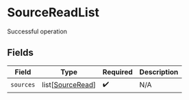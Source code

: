 # SourceReadList

Successful operation


## Fields

| Field                                                 | Type                                                  | Required                                              | Description                                           |
| ----------------------------------------------------- | ----------------------------------------------------- | ----------------------------------------------------- | ----------------------------------------------------- |
| `sources`                                             | list[[SourceRead](../../models/shared/sourceread.md)] | :heavy_check_mark:                                    | N/A                                                   |